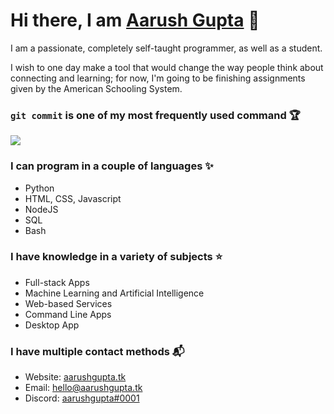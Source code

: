 # Hi there, I am [Aarush Gupta](https://aarushgupta.tk) 👋
<p>I am a passionate, completely self-taught programmer, as well as a student.</p>
<p>I wish to one day make a tool that would change the way people think about connecting and learning; for now, I'm going to be finishing assignments given by the American Schooling System.</p>

### `git commit` is one of my most frequently used command 🏆
![](https://github-readme-stats.vercel.app/api?username=0x44RU5H&theme=onedark&count_private=true&show_icons=true)

### I can program in a couple of languages ✨
- Python
- HTML, CSS, Javascript
- NodeJS
- SQL
- Bash

### I have knowledge in a variety of subjects ⭐
- Full-stack Apps
- Machine Learning and Artificial Intelligence
- Web-based Services
- Command Line Apps
- Desktop App

### I have multiple contact methods 📬
- Website: [aarushgupta.tk](https://aarushgupta.tk)
- Email: [hello@aarushgupta.tk](mailto:hello@aarushgupta.tk)
- Discord: [aarushgupta#0001](https://discord.com/users/795838680282693704)
